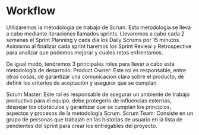 # Workflow

Utilizaremos la metodología de trabajo de Scrum. Esta metodología se lleva a cabo mediante iteraciones llamados sprints. Llevaremos a cabo cada 2 semanas el Sprint Planning y cada día los Daily Scrums por 15 minutos. Asimismo al finalizar cada sprint haremos los Sprint Review y Retrospective para analizar que podemos mejorar y cuales retos enfrentamos.

De igual modo, tendremos 3 principales roles para llevar a cabo esta metodología de desarrollo:
Product Owner: Este rol es responsable, entre otras cosas, de garantizar una comunicación clara sobre el producto, de definir los criterios de aceptación y asegurar que se cumplan. 

Scrum Master: Este rol es responsable de asegurar un ambiente de trabajo productivo para el equipo, debe protegerlo de influencias externas, despejar los obstáculos y garantizar que se cumplan los principios, aspectos y procesos de la metodología Scrum.
Scrum Team: Consiste en un grupo de personas que trabajan en las historias de usuario en la lista de pendientes del sprint para crear los entregables del proyecto. 
